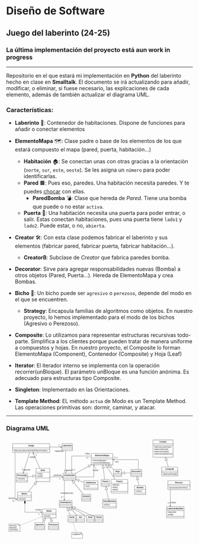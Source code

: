 # Diseño de Software

## Juego del laberinto (24-25)

### La última implementación del proyecto está aun work in progress

---

Repositorio en el que estará mi implementación en **Python** del laberinto hecho en clase en **Smalltalk**.
El documento se irá actualizando para añadir, modificar, o eliminar, si fuese necesario, las explicaciones de cada elemento, además de también actualizar el diagrama UML.


### Características:

- **Laberinto** 🧩: Contenedor de habitaciones. Dispone de funciones para añadir o conectar elementos
- **ElementoMapa** 🗺️: Clase padre o base de los elementos de los que estará compuesto el mapa (pared, puerta, habitación...)
  - **Habitación** 🏠: Se conectan unas con otras gracias a la orientación (```norte```, ```sur```, ```este```, ```oeste```). Se les asigna un ```número``` para poder identificarlas.
  - **Pared** 🟫: Pues eso, paredes. Una habitación necesita paredes. Y te puedes [chocar](https://pbs.twimg.com/media/Ex4dJT1UcAIdwdU.jpg) con ellas.
    - **ParedBomba** 💣: Clase que hereda de *Pared*. Tiene una bomba que puede o no estar ```activa```.
  - **Puerta** 🚪: Una habitación necesita una puerta para poder entrar, o salir. Estas conectan habitaciones, pues una puerta tiene ```lado1``` y ```lado2```. Puede estar, o no, ```abierta```.

- **Creator** 🛠️: Con esta clase podemos fabricar el laberinto y sus elementos (fabricar pared, fabricar puerta, fabricar habitación...).
  - **CreatorB**: Subclase de *Creator* que fabrica paredes bomba.
- **Decorator**: Sirve para agregar responsabilidades nuevas (Bomba) a otros objetos (Pared, Puerta...). Hereda de ElementoMapa y crea Bombas.

- **Bicho** 🐛: Un bicho puede ser ```agresivo``` o ```perezoso```, depende del modo en el que se encuentren.
  - **Strategy**: Encapsula familias de algoritmos como objetos. En nuestro proyecto, lo hemos implementado para el modo de los bichos (Agresivo o Perezoso).

- **Composite**: Lo utilizamos para representar estructuras recursivas todo-parte. Simplifica a los clientes porque pueden tratar de manera uniforme a compuestos y hojas. En nuestro proyecto, el Composite lo forman ElementoMapa (Component), Contenedor (Composite) y Hoja (Leaf)
- **Iterator**: El iterador interno se implementa con la operación recorrer(unBloque). El parámetro unBloque es una función anónima. Es adecuado para estructuras tipo Composite.
- **Singleton**: Implementado en las Orientaciones.
- **Template Method**: EL método ```actua``` de Modo es un Template Method. Las operaciones primitivas son: dormir, caminar, y atacar.

---

### Diagrama UML

![Diagrama UML](https://github.com/danreqmun/laberinto25/blob/main/Main.png?raw=true)

